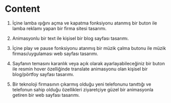 # Content
1. İçine lamba ışığını açma ve kapatma fonksiyonu atanmış bir buton ile lamba reklamı yapan bir firma sitesi tasarımı.

2. Animasyonlu bir text ile kişisel bir blog sayfası tasarımı.

3. İçine play ve pause fonksiyonu atanmış bir müzik çalma butonu ile müzik firması/uygulaması web sayfası tasarımı.

4. Sayfanın temasını karanlık veya açık olarak ayarlayabileceğiniz bir buton ile resmin hover özelliğinde translate animasyonu olan kişisel bir blog/pörtfoy sayfası tasarımı.

5. Bir teknoloji firmasının çıkarmış olduğu yeni telefonunu tanıttığı ve telefonun sahip olduğu özellikleri ziyaretçiye güzel bir animasyonla getiren bir web sayfası tasarımı.
